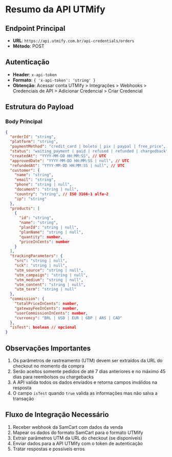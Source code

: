 # Resumo da API UTMify

## Endpoint Principal
- **URL**: `https://api.utmify.com.br/api-credentials/orders`
- **Método**: POST

## Autenticação
- **Header**: `x-api-token`
- **Formato**: `{ 'x-api-token': 'string' }`
- **Obtenção**: Acessar conta UTMify > Integrações > Webhooks > Credenciais de API > Adicionar Credencial > Criar Credencial

## Estrutura do Payload

### Body Principal
```json
{
  "orderId": "string",
  "platform": "string",
  "paymentMethod": "credit_card | boleto | pix | paypal | free_price",
  "status": "waiting_payment | paid | refused | refunded | chargedback",
  "createdAt": "YYYY-MM-DD HH:MM:SS", // UTC
  "approvedDate": "YYYY-MM-DD HH:MM:SS | null", // UTC
  "refundedAt": "YYYY-MM-DD HH:MM:SS | null", // UTC
  "customer": {
    "name": "string",
    "email": "string",
    "phone": "string | null",
    "document": "string | null",
    "country": "string", // ISO 3166-1 alfa-2
    "ip": "string"
  },
  "products": [
    {
      "id": "string",
      "name": "string",
      "planId": "string | null",
      "planName": "string | null",
      "quantity": number,
      "priceInCents": number
    }
  ],
  "trackingParameters": {
    "src": "string | null",
    "sck": "string | null",
    "utm_source": "string | null",
    "utm_campaign": "string | null",
    "utm_medium": "string | null",
    "utm_content": "string | null",
    "utm_term": "string | null"
  },
  "commission": {
    "totalPriceInCents": number,
    "gatewayFeeInCents": number,
    "userCommissionInCents": number,
    "currency": "BRL | USD | EUR | GBP | ARS | CAD"
  },
  "isTest": boolean // opcional
}
```

## Observações Importantes
1. Os parâmetros de rastreamento (UTM) devem ser extraídos da URL do checkout no momento da compra
2. Serão aceitos somente pedidos de até 7 dias anteriores e no máximo 45 dias para reembolsos ou chargebacks
3. A API valida todos os dados enviados e retorna campos inválidos na resposta
4. O campo `isTest` quando `true` valida as informações mas não salva a transação

## Fluxo de Integração Necessário
1. Receber webhook da SamCart com dados da venda
2. Mapear os dados do formato SamCart para o formato UTMify
3. Extrair parâmetros UTM da URL do checkout (se disponíveis)
4. Enviar dados para a API UTMify com o token de autenticação
5. Tratar respostas e possíveis erros
